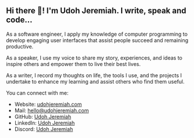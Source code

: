 ## Hi there 👋! I'm Udoh Jeremiah. I write, speak and code...

As a software engineer, I apply my knowledge of computer programming to develop
engaging user interfaces that assist people succeed and remaining productive.

As a speaker, I use my voice to share my story, experiences, and ideas to
inspire others and empower them to live their best lives.

As a writer, I record my thoughts on life, the tools I use, and the projects I
undertake to enhance my learning and assist others who find them useful.

You can connect with me:

- Website: [udohjeremiah.com](https://udohjeremiah.com)
- Mail: [hello@udohjeremiah.com](mailto:hello@udohjeremiah.com)
- GitHub: [Udoh Jeremiah](https://github.com/udohjeremiah)
- LinkedIn: [Udoh Jeremiah](https://www.linkedin.com/in/udoh-jeremiah-02a640304)
- Discord: [Udoh Jeremiah](https://discordapp.com/users/1229921586149331066)

